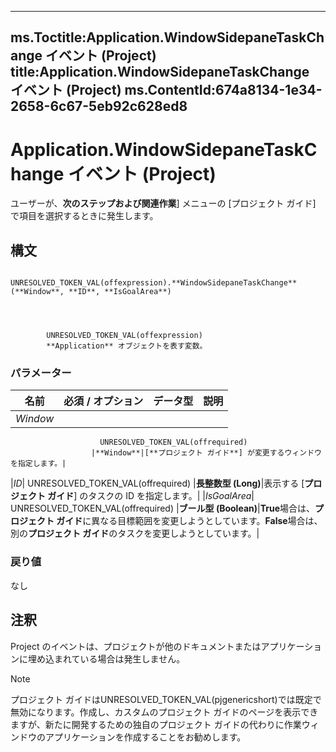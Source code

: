 

---
ms.Toctitle:Application.WindowSidepaneTaskChange イベント (Project)
title:Application.WindowSidepaneTaskChange イベント (Project)
ms.ContentId:674a8134-1e34-2658-6c67-5eb92c628ed8
---
# Application.WindowSidepaneTaskChange イベント (Project)




ユーザーが、**次のステップおよび関連作業**] メニューの [プロジェクト ガイド] で項目を選択するときに発生します。

## 構文

            UNRESOLVED_TOKEN_VAL(offexpression).**WindowSidepaneTaskChange**(**Window**, **ID**, **IsGoalArea**)




            UNRESOLVED_TOKEN_VAL(offexpression)
            **Application** オブジェクトを表す変数。

### パラメーター

|**名前**|**必須 / オプション**|**データ型**|**説明**|
|---|---|---|---|
|*Window*|
                        UNRESOLVED_TOKEN_VAL(offrequired)
                      |**Window**|[**プロジェクト ガイド**] が変更するウィンドウを指定します。|
|*ID*|
                        UNRESOLVED_TOKEN_VAL(offrequired)
                      |**長整数型 (Long)**|表示する [**プロジェクト ガイド**] のタスクの ID を指定します。|
|*IsGoalArea*|
                        UNRESOLVED_TOKEN_VAL(offrequired)
                      |**ブール型 (Boolean)**|**True**場合は、**プロジェクト ガイド**に異なる目標範囲を変更しようとしています。**False**場合は、別の**プロジェクト ガイド**のタスクを変更しようとしています。|



### 戻り値
なし





## 注釈
Project のイベントは、プロジェクトが他のドキュメントまたはアプリケーションに埋め込まれている場合は発生しません。

>[!NOTE]
>プロジェクト ガイドはUNRESOLVED_TOKEN_VAL(pjgenericshort)では既定で無効になります。作成し、カスタムのプロジェクト ガイドのページを表示できますが、新たに開発するための独自のプロジェクト ガイドの代わりに作業ウィンドウのアプリケーションを作成することをお勧めします。






